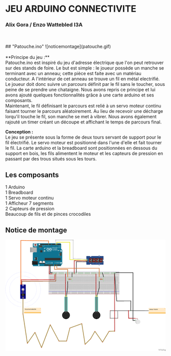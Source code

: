 # JEU ARDUINO CONNECTIVITE 
### Alix Gora / Enzo Wattebled I3A 

<br/>
<br/>
## "Patouche.ino"
![noticemontage](patouche.gif)
<br/>
<br/>
**Principe du jeu :**<br/>
Patouche.ino est inspiré du jeu d'adresse électrique que l'on peut retrouver sur des stands de foire. Le but est simple : le joueur possède un manche se terminant avec un anneau; cette pièce est faite avec un matériau conducteur. A l'intérieur de cet anneau se trouve un fil en métal electrifié. Le joueur doit donc suivre un parcours définit par le fil sans le toucher, sous peine de se prendre une chataigne. Nous avons repris ce principe et lui avons ajouté quelques fonctionnalités grâce à une carte arduino et ses composants. <br/>
Maintenant, le fil définisant le parcours est relié à un servo moteur continu faisant tourner le parcours aléatoirement. Au lieu de recevoir une décharge lorqu'il touche le fil, son manche se met à vibrer. Nous avons également rajouté un timer créant un découpe et affichant le temps de parcours final. 

**Conception :**<br/>
Le jeu se présente sous la forme de deux tours servant de support pour le fil électrifié. Le servo moteur est positionné dans l'une d'elle et fait tourner le fil. La carte arduino et la breadboard sont positionnées en dessous du support en bois, les fils alimentent le moteur et les capteurs de pression en passant par des trous situés sous les tours. 

## Les composants
1 Arduino <br/>
1 Breadboard <br/>
1 Servo moteur continu <br/>
1 Afficheur 7 segments <br/>
2 Capteurs de pression <br/>
Beaucoup de fils et de pinces crocodiles  



## Notice de montage 

![noticemontage](montage.png)